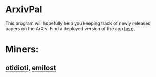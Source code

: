 # ArxivPal
This program will hopefully help you keeping track of newly released papers on the ArXiv. Find a deployed version of the app [here](https://arxivpal.streamlit.app/).

# Miners:
## [otidioti](https://github.com/otidioti), [emilost](https://github.com/emilost)
